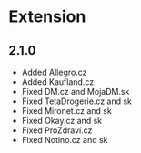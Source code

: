 # Extension

## 2.1.0
* Added Allegro.cz
* Added Kaufland.cz
* Fixed DM.cz and MojaDM.sk
* Fixed TetaDrogerie.cz and sk
* Fixed Mironet.cz and sk
* Fixed Okay.cz and sk
* Fixed ProZdraví.cz
* Fixed Notino.cz and sk
